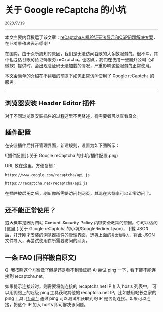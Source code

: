 # 关于 Google reCaptcha 的小坑

``2023/7/19``

- - -

本文主要内容搬运了该文章：[reCaptcha人机验证无法显示和CSP问题解决方案](https://blog.azurezeng.com/recaptcha-use-in-china/)，在此对原作者表示感谢！

在国内，由于众所周知的原因，我们是无法访问谷歌的大多数服务的。很不幸，其中也包括谷歌的验证码服务 reCaptcha。也因此，我们在使用一些国外公司（如微软）提供时，会出现验证码无法加载的情况，严重影响这些服务的正常使用。

本文会简单的介绍在不翻墙的前提下如何正常访问使用了 Google reCaptcha 的服务。

- - -

## 浏览器安装 Header Editor 插件

对于不同浏览器安装插件的过程这里不再赘述，有需要者可以查看原文。

## 插件配置

在安装插件后打开管理界面，新建规则，设置为如下图所示：

![插件配置](.关于 Google reCaptcha 的小坑/插件配置.png)

URL 放在这里，方便复制：

```xml
https://www.google.com/recaptcha/api.js

https://recaptcha.net/recaptcha/api.js
```

在插件被启用之后，刷新你所需要访问的网页，其现在大概率可以正常访问了。

## 还不能正常使用？

这大概率是因为网站 Content-Security-Policy 内容安全政策的原因。你可以访问[这里](.关于 Google reCaptcha 的小坑/GoogleRedirect.json)，下载 JSON 后，打开刚才安装的浏览器插件的管理界面，选择上面的``导出和导入``，将此 JSON 文件导入，再尝试使用你所需要访问的网页。

## 一条 FAQ (同样搬自原文)

Q: 我按照这个方案做了但是还是看不到验证码
A: 尝试 ping 一下，看下能不能连接到 recaptcha.net。

如果提示连接超时，则需要将能连接的 recaptcha.net IP 加入 hosts 列表中。
可以用网络上的超级 ping 工具获取其他的 recaptcha.net IP。比如使用站长之家的 ping 工具: [传送门](http://ping.chinaz.com/recaptcha.net)
通过 ping 可以测试所获取到的 IP 是否能连接。如果可以连接，把这个 IP 加入 hosts 即可解决该问题。
